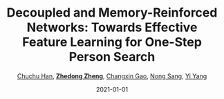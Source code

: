 ---
title: "Decoupled and Memory-Reinforced Networks: Towards Effective Feature Learning for One-Step Person Search"
collection: publications
permalink: /publication/Decouple2021
date: 2021-01-01
doi: 
venue: 'AAAI'
paperurl: 'https://zdzheng.xyz/files/Han_Person_Search.pdf'
author: '<a href=&quot;https://zdzheng.xyz/authors/Chuchu-Han&quot;>Chuchu Han</a>,  <a href=&quot;https://zdzheng.xyz/authors/Zhedong-Zheng&quot;><strong>Zhedong Zheng</strong></a>,  <a href=&quot;https://zdzheng.xyz/authors/Changxin-Gao&quot;>Changxin Gao</a>,  <a href=&quot;https://zdzheng.xyz/authors/Nong-Sang&quot;>Nong Sang</a>,  <a href=&quot;https://zdzheng.xyz/authors/Yi-Yang&quot;>Yi Yang</a>'
citation: ' Chuchu Han,  Zhedong Zheng,  Changxin Gao,  Nong Sang,  Yi Yang, &quot;Decoupled and Memory-Reinforced Networks: Towards Effective Feature Learning for One-Step Person Search.&quot; AAAI, 2021.'
pub_year: '2021'
bib: >
    @inproceedings{han2021decoupled,  
    author = "Han, Chuchu and Zheng, Zhedong and Gao, Changxin and Sang, Nong and Yang, Yi",  
    title = "Decoupled and Memory-Reinforced Networks: Towards Effective Feature Learning for One-Step Person Search",  
    booktitle = "AAAI",  
    url = "https://zdzheng.xyz/files/Han\_Person\_Search.pdf",  
    year = "2021"
    }

---